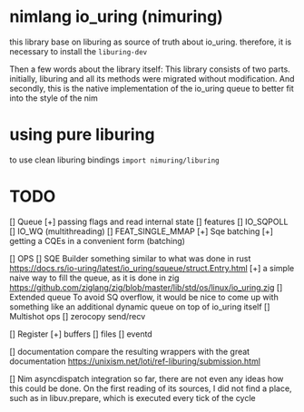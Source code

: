 # nimlang io_uring (nimuring)

this library base on liburing as source of truth about io_uring.
therefore, it is necessary to install the `liburing-dev`

Then a few words about the library itself:
This library consists of two parts.
initially, liburing and all its methods were migrated without modification.
And secondly, this is the native implementation of the io_uring queue
to better fit into the style of the nim


# using pure liburing

to use clean liburing bindings `import nimuring/liburing`

# TODO

[] Queue
  [+] passing flags and read internal state
  [] features
    [] IO_SQPOLL
    [] IO_WQ (multithreading)
    [] FEAT_SINGLE_MMAP
  [+] Sqe batching
  [+] getting a CQEs in a convenient form (batching)

[] OPS
  [] SQE Builder
    something similar to what was done in rust
    https://docs.rs/io-uring/latest/io_uring/squeue/struct.Entry.html
  [+] a simple naive way to fill the queue, as it is done in zig
    https://github.com/ziglang/zig/blob/master/lib/std/os/linux/io_uring.zig
  [] Extended queue
    To avoid SQ overflow, it would be nice to come up with something like an additional dynamic queue on top of io_uring itself
  [] Multishot ops
  [] zerocopy send/recv

[] Register
  [+] buffers
  [] files
  [] eventd

[] documentation
  compare the resulting wrappers with the great documentation
  https://unixism.net/loti/ref-liburing/submission.html

[] Nim asyncdispatch integration
  so far, there are not even any ideas how this could be done.
  On the first reading of its sources, I did not find a place,
  such as in libuv.prepare, which is executed every tick of the cycle


